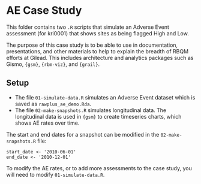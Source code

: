 # AE Case Study

This folder contains two `.R` scripts that simulate an Adverse Event assessment (for kri0001) that shows sites as being flagged High and Low. 

The purpose of this case study is to be able to use in documentation, presentations, and other materials to help to explain the breadth of RBQM efforts at Gilead. This includes architecture and analytics packages such as Gismo, `{gsm}`, `{rbm-viz}`, and `{grail}`. 


## Setup

  - The file `01-simulate-data.R` simulates an Adverse Event dataset which is saved as `rawplus_ae_demo.Rda`.
  - The file `02-make-snapshots.R` simulates longitudinal data. The longitudinal data is used in `{gsm}` to create timeseries charts, which shows AE rates over time.
  
The start and end dates for a snapshot can be modified in the `02-make-snapshots.R` file:

```
start_date <- '2010-06-01'
end_date <- '2010-12-01'
```

To modify the AE rates, or to add more assessments to the case study, you will need to modify `01-simulate-data.R`.

